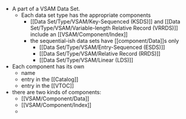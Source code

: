 - A part of a VSAM Data Set.
	- Each data set type has the appropriate components
		- [[Data Set/Type/VSAM/Key-Sequenced (KSDS)]] and [[Data Set/Type/VSAM/Variable-length Relative Record (VRRDS)]] include an [[VSAM/Component/Index]]
		- the sequential-ish data sets have [[component/Data]]s only
			- [[Data Set/Type/VSAM/Entry-Sequenced (ESDS)]]
			- [[Data Set/Type/VSAM/Relative Record (RRDS)]]
			- [[Data Set/Type/VSAM/Linear (LDS)]]
- Each component has its own
	- name
	- entry in the [[Catalog]]
	- entry in the [[VTOC]]
- there are two kinds of components:
	- [[VSAM/Component/Data]]
	- [[VSAM/Component/Index]]
	-